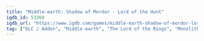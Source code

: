 ```yaml
---
title: "Middle-earth: Shadow of Mordor - Lord of the Hunt"
igdb_id: 53360
igdb_url: "https://www.igdb.com/games/middle-earth-shadow-of-mordor-lord-of-the-hunt"
tag: ["DLC / Addon", "Middle-earth", "The Lord of the Rings", "Monolith Productions", "Warner Bros. Interactive Entertainment", "Role-playing (RPG)", "Adventure", "Single player", "Third person", "Action", "Stealth", "Open world"]
---
```


